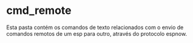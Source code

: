 # cmd_remote
Esta pasta contém os comandos de texto relacionados com o envio de comandos remotos de um esp para outro, através do protocolo espnow.